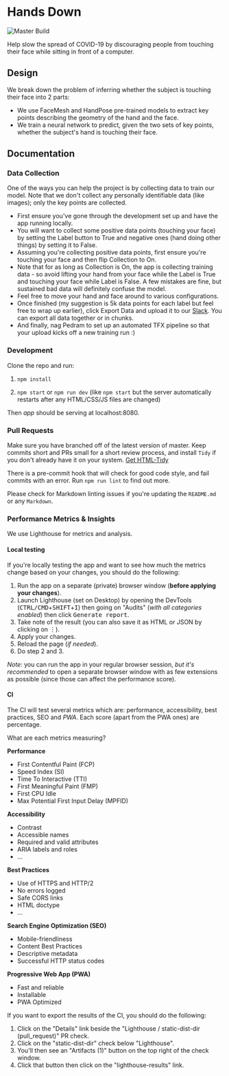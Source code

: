# Hands Down

![Master Build](https://github.com/misterpeddy/hands-down/workflows/Node.js%20CI/badge.svg)

Help slow the spread of COVID-19 by discouraging people from touching their face while sitting in front of a computer.

## Design

We break down the problem of inferring whether the subject is touching their face into 2 parts:

* We use FaceMesh and HandPose pre-trained models to extract key points describing the geometry of the hand and the face.
* We train a neural network to predict, given the two sets of key points, whether the subject's hand is touching their face.

## Documentation

### Data Collection

One of the ways you can help the project is by collecting data to train our model. Note that we don't collect any personally identifiable data (like images); only the key points are collected.

* First ensure you've gone through the development set up and have the app running locally.
* You will want to collect some positive data points (touching your face) by setting the Label button to True and negative ones (hand doing other things) by setting it to False.
* Assuming you're collecting positive data points, first ensure you're touching your face and then flip Collection to On.
* Note that for as long as Collection is On, the app is collecting training data - so avoid lifting your hand from your face while the Label is True and touching your face while Label is False. A few mistakes are fine, but sustained bad data will definitely confuse the model.
* Feel free to move your hand and face around to various configurations.
* Once finished (my suggestion is 5k data points for each label but feel free to wrap up earlier), click Export Data and upload it to our [Slack](https://app.slack.com/client/T010H9C0Q9F/browse-files). You can export all data together or in chunks.
* And finally, nag Pedram to set up an automated TFX pipeline so that your upload kicks off a new training run :)

### Development

Clone the repo and run:

1. `npm install`

2. `npm start` or `npm run dev` (like `npm start` but the server automatically restarts after any HTML/CSS/JS files are changed)

Then _app_ should be serving at localhost:8080.

### Pull Requests

Make sure you have branched off of the latest version of master. Keep commits short and PRs small for a short review process, and install `Tidy` if you don't already have it on your system. [Get HTML-Tidy](http://www.html-tidy.org/?target="blank)

[1]: http://www.html-tidy.org

There is a pre-commit hook that will check for good code style, and fail commits with an error. Run `npm run lint` to find out more.

Please check for Markdown linting issues if you're updating the `README.md` or any `Markdown`.

### Performance Metrics & Insights
We use Lighthouse for metrics and analysis.

#### Local testing
If you're locally testing the app and want to see how much the metrics change based on your changes, you should do the following:
1. Run the app on a separate (private) browser window (**before applying your changes**).
2. Launch Lighthouse (set on Desktop) by opening the DevTools (<kbd>CTRL/CMD</kbd>+<kbd>SHIFT</kbd>+<kbd>I</kbd>) then going on "Audits" (_with all categories enabled_) then click <kbd>Generate report</kbd>.
3. Take note of the result (you can also save it as HTML or JSON by clicking on <kbd>⋮</kbd>).
4. Apply your changes.
5. Reload the page (_if needed_).
6. Do step 2 and 3.

_Note_: you can run the app in your regular browser session, _but it's recommended_ to open a separate browser window with as few extensions as possible (since those can affect the performance score).

#### CI
The CI will test several metrics which are: performance, accessibility, best practices, SEO and _PWA_.
Each score (apart from the PWA ones) are percentage.

What are each metrics measuring?

**Performance**
- First Contentful Paint (FCP)
- Speed Index (SI)
- Time To Interactive (TTI)
- First Meaningful Paint (FMP)
- First CPU Idle
- Max Potential First Input Delay (MPFID)

**Accessibility**
- Contrast
- Accessible names
- Required and valid attributes
- ARIA labels and roles
- ...

**Best Practices**
- Use of HTTPS and HTTP/2
- No errors logged
- Safe CORS links
- HTML doctype
- ...

**Search Engine Optimization (SEO)**
- Mobile-friendliness
- Content Best Practices
- Descriptive metadata
- Successful HTTP status codes

**Progressive Web App (PWA)**
- Fast and reliable
- Installable
- PWA Optimized

If you want to export the results of the CI, you should do the following:
1. Click on the "Details" link beside the "Lighthouse / static-dist-dir (pull_request)" PR check.
2. Click on the "static-dist-dir" check below "Lighthouse".
3. You'll then see an "Artifacts (1)" button on the top right of the check window.
4. Click that button then click on the "lighthouse-results" link.